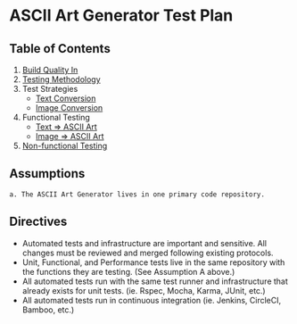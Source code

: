 # ASCII Art Generator Test Plan

## Table of Contents
1. [Build Quality In](./pages/Build-Quality-In.md)
2. [Testing Methodology](./pages/Testing-Methodology.md)
3. Test Strategies
    * [Text Conversion](./pages/Text-Conv-Test-Strategy.md)
    * [Image Conversion](./pages/Image-Conv-Test-Strategy.md)
3. Functional Testing
    * [Text => ASCII Art](./pages/Generator-Testing-Text.md)
    * [Image => ASCII Art](./pages/Generator-Testing-Image.md)
4. [Non-functional Testing](./pages/Generator-Nonfunctionals.md)

## Assumptions
    a. The ASCII Art Generator lives in one primary code repository.

## Directives
* Automated tests and infrastructure are important and sensitive. All changes must be reviewed and merged following existing protocols.
* Unit, Functional, and Performance tests live in the same repository with the functions they are testing. (See Assumption A above.) 
* All automated tests run with the same test runner and infrastructure that already exists for unit tests. (ie. Rspec, Mocha, Karma, JUnit, etc.)
* All automated tests run in continuous integration (ie. Jenkins, CircleCI, Bamboo, etc.)
